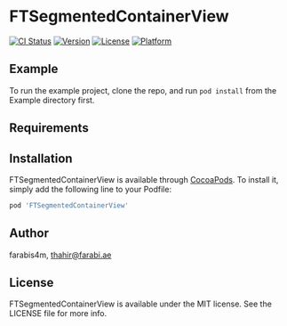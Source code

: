 # FTSegmentedContainerView

[![CI Status](http://img.shields.io/travis/farabis4m/FTSegmentedContainerView.svg?style=flat)](https://travis-ci.org/farabis4m/FTSegmentedContainerView)
[![Version](https://img.shields.io/cocoapods/v/FTSegmentedContainerView.svg?style=flat)](http://cocoapods.org/pods/FTSegmentedContainerView)
[![License](https://img.shields.io/cocoapods/l/FTSegmentedContainerView.svg?style=flat)](http://cocoapods.org/pods/FTSegmentedContainerView)
[![Platform](https://img.shields.io/cocoapods/p/FTSegmentedContainerView.svg?style=flat)](http://cocoapods.org/pods/FTSegmentedContainerView)

## Example

To run the example project, clone the repo, and run `pod install` from the Example directory first.

## Requirements

## Installation

FTSegmentedContainerView is available through [CocoaPods](http://cocoapods.org). To install
it, simply add the following line to your Podfile:

```ruby
pod 'FTSegmentedContainerView'
```

## Author

farabis4m, thahir@farabi.ae

## License

FTSegmentedContainerView is available under the MIT license. See the LICENSE file for more info.
